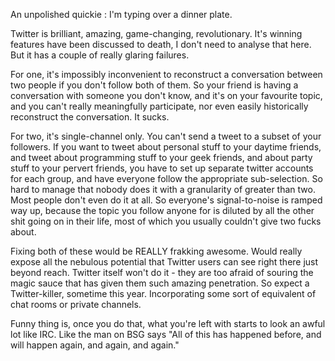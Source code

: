 <!--
.. title: The Future of Twitter
.. slug: the-future-of-twitter
.. date: 2009-03-12 22:37:53-05:00
.. tags: Geek,IMHO
.. link: 
.. description: 
.. type: text
-->


An unpolished quickie : I'm typing over a dinner plate.

Twitter is brilliant, amazing, game-changing, revolutionary. It's
winning features have been discussed to death, I don't need to analyse
that here. But it has a couple of really glaring failures.

For one, it's impossibly inconvenient to reconstruct a conversation
between two people if you don't follow both of them. So your friend is
having a conversation with someone you don't know, and it's on your
favourite topic, and you can't really meaningfully participate, nor even
easily historically reconstruct the conversation. It sucks.

For two, it's single-channel only. You can't send a tweet to a subset of
your followers. If you want to tweet about personal stuff to your
daytime friends, and tweet about programming stuff to your geek friends,
and about party stuff to your pervert friends, you have to set up
separate twitter accounts for each group, and have everyone follow the
appropriate sub-selection. So hard to manage that nobody does it with a
granularity of greater than two. Most people don't even do it at all. So
everyone's signal-to-noise is ramped way up, because the topic you
follow anyone for is diluted by all the other shit going on in their
life, most of which you usually couldn't give two fucks about.

Fixing both of these would be REALLY frakking awesome. Would really
expose all the nebulous potential that Twitter users can see right there
just beyond reach. Twitter itself won't do it - they are too afraid of
souring the magic sauce that has given them such amazing penetration. So
expect a Twitter-killer, sometime this year. Incorporating some sort of
equivalent of chat rooms or private channels.

Funny thing is, once you do that, what you're left with starts to look
an awful lot like IRC. Like the man on BSG says "All of this has
happened before, and will happen again, and again, and again."